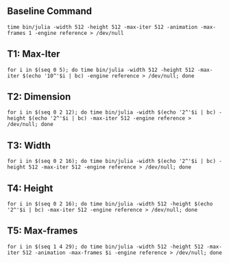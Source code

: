 ## Baseline Command
`time bin/julia -width 512 -height 512 -max-iter 512 -animation -max-frames 1 -engine reference > /dev/null`

## T1: Max-Iter
`for i in $(seq 0 5); do time bin/julia -width 512 -height 512 -max-iter $(echo '10^'$i | bc) -engine reference > /dev/null; done`

## T2: Dimension
`for i in $(seq 0 2 12); do time bin/julia -width $(echo '2^'$i | bc) -height $(echo '2^'$i | bc) -max-iter 512 -engine reference > /dev/null; done`

## T3: Width
`for i in $(seq 0 2 16); do time bin/julia -width $(echo '2^'$i | bc) -height 512 -max-iter 512 -engine reference > /dev/null; done`

## T4: Height
`for i in $(seq 0 2 16); do time bin/julia -width 512 -height $(echo '2^'$i | bc) -max-iter 512 -engine reference > /dev/null; done`

## T5: Max-frames
`for i in $(seq 1 4 29); do time bin/julia -width 512 -height 512 -max-iter 512 -animation -max-frames $i -engine reference > /dev/null; done`